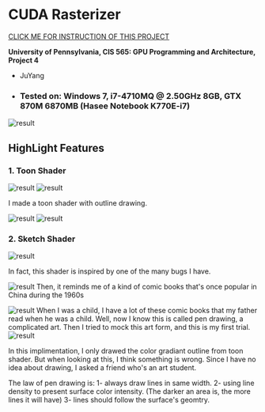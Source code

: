 CUDA Rasterizer
===============

[CLICK ME FOR INSTRUCTION OF THIS PROJECT](./INSTRUCTION.md)

**University of Pennsylvania, CIS 565: GPU Programming and Architecture, Project 4**

* JuYang
* ### Tested on: Windows 7, i7-4710MQ @ 2.50GHz 8GB, GTX 870M 6870MB (Hasee Notebook K770E-i7)
![result](pic/sketch_fin.gif)

## HighLight Features

### 1. Toon Shader
![result](pic/toon_actual.gif)
![result](pic/toon_debug.gif)
    
I made a toon shader with outline drawing.

![result](pic/toon_actual.png)
![result](pic/toon_debug.png)
    
### 2. Sketch Shader

![result](pic/sketch_a_duck.png)

In fact, this shader is inspired by one of the many bugs I have. 

![result](pic/worng_texture.png)
Then, it reminds me of a kind of comic books that's once popular in China during the 1960s

![result](pic/xiaorenshu.png)
When I was a child, I have a lot of these comic books that my father read when he was a child. Well, now I know this is called pen drawing, a complicated art. 
Then I tried to mock this art form, and this is my first trial.
![result](pic/basic_sketch.png)

In this implimentation, I only drawed the color gradiant outline from toon shader. But when looking at this, I think something is wrong. 
Since I have no idea about drawing, I asked a friend who's an art student. 

The law of pen drawing is: 
1- always draw lines in same width. 
2- using line density to present surface color intensity. (The darker an area is, the more lines it will have)
3- lines should follow the surface's geomtry. 
